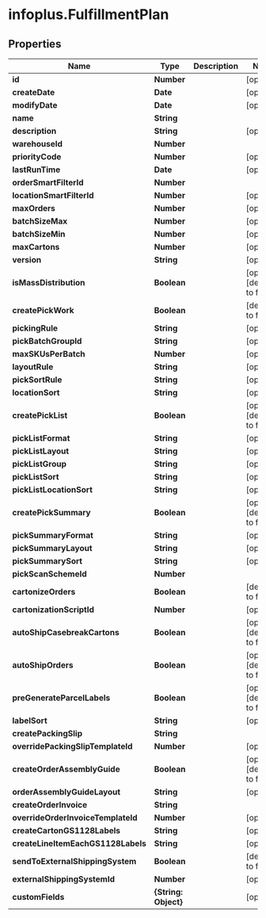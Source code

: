 # infoplus.FulfillmentPlan

## Properties
Name | Type | Description | Notes
------------ | ------------- | ------------- | -------------
**id** | **Number** |  | [optional] 
**createDate** | **Date** |  | [optional] 
**modifyDate** | **Date** |  | [optional] 
**name** | **String** |  | 
**description** | **String** |  | [optional] 
**warehouseId** | **Number** |  | 
**priorityCode** | **Number** |  | [optional] 
**lastRunTime** | **Date** |  | [optional] 
**orderSmartFilterId** | **Number** |  | 
**locationSmartFilterId** | **Number** |  | [optional] 
**maxOrders** | **Number** |  | [optional] 
**batchSizeMax** | **Number** |  | [optional] 
**batchSizeMin** | **Number** |  | [optional] 
**maxCartons** | **Number** |  | [optional] 
**version** | **String** |  | [optional] 
**isMassDistribution** | **Boolean** |  | [optional] [default to false]
**createPickWork** | **Boolean** |  | [default to false]
**pickingRule** | **String** |  | [optional] 
**pickBatchGroupId** | **String** |  | [optional] 
**maxSKUsPerBatch** | **Number** |  | [optional] 
**layoutRule** | **String** |  | [optional] 
**pickSortRule** | **String** |  | [optional] 
**locationSort** | **String** |  | [optional] 
**createPickList** | **Boolean** |  | [optional] [default to false]
**pickListFormat** | **String** |  | [optional] 
**pickListLayout** | **String** |  | [optional] 
**pickListGroup** | **String** |  | [optional] 
**pickListSort** | **String** |  | [optional] 
**pickListLocationSort** | **String** |  | [optional] 
**createPickSummary** | **Boolean** |  | [optional] [default to false]
**pickSummaryFormat** | **String** |  | [optional] 
**pickSummaryLayout** | **String** |  | [optional] 
**pickSummarySort** | **String** |  | [optional] 
**pickScanSchemeId** | **Number** |  | 
**cartonizeOrders** | **Boolean** |  | [default to false]
**cartonizationScriptId** | **Number** |  | [optional] 
**autoShipCasebreakCartons** | **Boolean** |  | [optional] [default to false]
**autoShipOrders** | **Boolean** |  | [optional] [default to false]
**preGenerateParcelLabels** | **Boolean** |  | [optional] [default to false]
**labelSort** | **String** |  | [optional] 
**createPackingSlip** | **String** |  | 
**overridePackingSlipTemplateId** | **Number** |  | [optional] 
**createOrderAssemblyGuide** | **Boolean** |  | [optional] [default to false]
**orderAssemblyGuideLayout** | **String** |  | [optional] 
**createOrderInvoice** | **String** |  | 
**overrideOrderInvoiceTemplateId** | **Number** |  | [optional] 
**createCartonGS1128Labels** | **String** |  | [optional] 
**createLineItemEachGS1128Labels** | **String** |  | [optional] 
**sendToExternalShippingSystem** | **Boolean** |  | [default to false]
**externalShippingSystemId** | **Number** |  | [optional] 
**customFields** | **{String: Object}** |  | [optional] 


